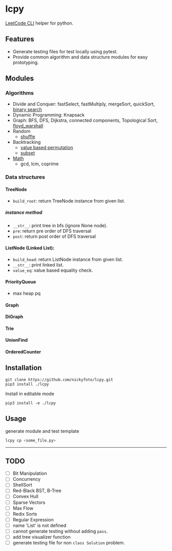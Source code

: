# lcpy

[LeetCode CLI](https://github.com/leetcode-tools/leetcode-cli) helper for python.

## Features

- Generate testing files for test locally using pytest.
- Provide common algorithm and data structure modules for easy prototyping.

## Modules

### Algorithms

- Divide and Conquer: fastSelect, fastMultiply, mergeSort, quickSort, [binary search](https://github.com/nickyfoto/lcpy/blob/master/src/lcpy/bs.py)
- Dynamic Programming: Knapsack
- Graph: BFS, DFS, Dijkstra, connected components, Topological Sort, [floyd_warshall](https://github.com/nickyfoto/lcpy/blob/cca942de112c5d122385f835af79935475587c8e/src/lcpy/graph.py#L20)
- Random
	- [shuffle](https://github.com/nickyfoto/lcpy/blob/bdc1de5964a5fcb96701fd158cd746e5a39f5108/src/lcpy/sort.py#L26)
- Backtracking
	- [value based permutation](https://github.com/nickyfoto/lcpy/blob/c845cc91e6f6783cb7b733a4ec77cd9f979fbe24/src/lcpy/bt.py#L6)
	- [subset](https://github.com/nickyfoto/lcpy/blob/bd1417168891034cc5320f8332d2b0d9972ed0b9/src/lcpy/bt.py#L32)
- [Math](https://github.com/nickyfoto/lcpy/blob/master/src/lcpy/math.py)
	- gcd, lcm, coprime

### Data structures

#### TreeNode

- `build_root`: return TreeNode instance from given list.

##### instance method

- `__str__`: print tree in bfs (ignore None node).
- `pre`: return pre order of DFS traversal
- `post`: return post order of DFS traversal

#### ListNode (Linked List):

- `build_head`: return ListNode instance from given list.
- `__str__`: print linked list.
- `value_eq`: value based equality check.

#### PriorityQueue

- max heap pq

#### Graph

#### DiGraph

#### Trie

#### UnionFind

#### OrderedCounter

## Installation

```
git clone https://github.com/nickyfoto/lcpy.git
pip3 install ./lcpy
```

Install in editable mode

```
pip3 install -e ./lcpy
```

## Usage

generate module and test template

```sh
lcpy cp <some_file.py>
```

---

## TODO

- [ ] Bit Manipulation
- [ ] Concurrency
- [ ] ShellSort
- [ ] Red-Black BST, B-Tree
- [ ] Convex Hull
- [ ] Sparse Vectors
- [ ] Max Flow
- [ ] Redix Sorts
- [ ] Regular Expression
- [ ] name 'List' is not defined
- [ ] cannot generate testing without adding `pass`.
- [ ] add tree visualizer function
- [ ] generate testing file for non `class Solution` problem.